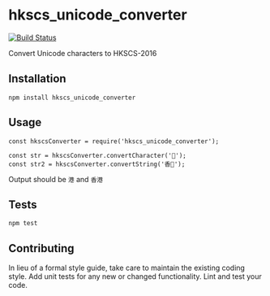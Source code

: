 # hkscs_unicode_converter
[![Build Status](https://travis-ci.org/chaklim/hkscs_unicode_converter.svg?branch=master)](https://travis-ci.org/chaklim/hkscs_unicode_converter)

Convert Unicode characters to HKSCS-2016

## Installation

  `npm install hkscs_unicode_converter`

## Usage

    const hkscsConverter = require('hkscs_unicode_converter');

    const str = hkscsConverter.convertCharacter('');
    const str2 = hkscsConverter.convertString('香');
  
  
  Output should be `港` and `香港`


## Tests

  `npm test`

## Contributing

In lieu of a formal style guide, take care to maintain the existing coding style. Add unit tests for any new or changed functionality. Lint and test your code.